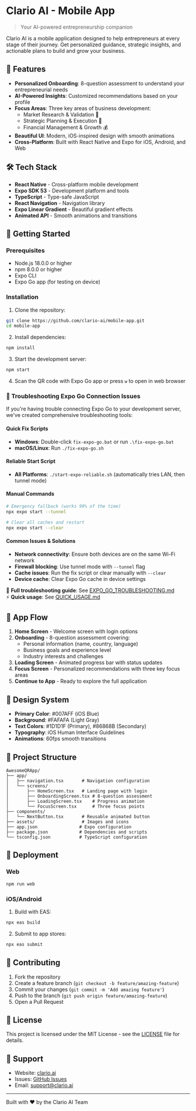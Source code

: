 # Clario AI - Mobile App

> Your AI-powered entrepreneurship companion

Clario AI is a mobile application designed to help entrepreneurs at every stage of their journey. Get personalized guidance, strategic insights, and actionable plans to build and grow your business.

## 🚀 Features

- **Personalized Onboarding**: 8-question assessment to understand your entrepreneurial needs
- **AI-Powered Insights**: Customized recommendations based on your profile
- **Focus Areas**: Three key areas of business development:
  - Market Research & Validation 🎯
  - Strategic Planning & Execution 🚀
  - Financial Management & Growth 💰
- **Beautiful UI**: Modern, iOS-inspired design with smooth animations
- **Cross-Platform**: Built with React Native and Expo for iOS, Android, and Web

## 🛠️ Tech Stack

- **React Native** - Cross-platform mobile development
- **Expo SDK 53** - Development platform and tools
- **TypeScript** - Type-safe JavaScript
- **React Navigation** - Navigation library
- **Expo Linear Gradient** - Beautiful gradient effects
- **Animated API** - Smooth animations and transitions

## 📱 Getting Started

### Prerequisites

- Node.js 18.0.0 or higher
- npm 8.0.0 or higher
- Expo CLI
- Expo Go app (for testing on device)

### Installation

1. Clone the repository:
```bash
git clone https://github.com/clario-ai/mobile-app.git
cd mobile-app
```

2. Install dependencies:
```bash
npm install
```

3. Start the development server:
```bash
npm start
```

4. Scan the QR code with Expo Go app or press `w` to open in web browser

### 🔧 Troubleshooting Expo Go Connection Issues

If you're having trouble connecting Expo Go to your development server, we've created comprehensive troubleshooting tools:

#### Quick Fix Scripts
- **Windows**: Double-click `fix-expo-go.bat` or run `.\fix-expo-go.bat`
- **macOS/Linux**: Run `./fix-expo-go.sh`

#### Reliable Start Script
- **All Platforms**: `./start-expo-reliable.sh` (automatically tries LAN, then tunnel mode)

#### Manual Commands
```bash
# Emergency fallback (works 99% of the time)
npx expo start --tunnel

# Clear all caches and restart
npx expo start --clear
```

#### Common Issues & Solutions
- **Network connectivity**: Ensure both devices are on the same Wi-Fi network
- **Firewall blocking**: Use tunnel mode with `--tunnel` flag
- **Cache issues**: Run the fix script or clear manually with `--clear`
- **Device cache**: Clear Expo Go cache in device settings

📖 **Full troubleshooting guide**: See [EXPO_GO_TROUBLESHOOTING.md](EXPO_GO_TROUBLESHOOTING.md)  
⚡ **Quick usage**: See [QUICK_USAGE.md](QUICK_USAGE.md)

## 🎯 App Flow

1. **Home Screen** - Welcome screen with login options
2. **Onboarding** - 8-question assessment covering:
   - Personal information (name, country, language)
   - Business goals and experience level
   - Industry interests and challenges
3. **Loading Screen** - Animated progress bar with status updates
4. **Focus Screen** - Personalized recommendations with three key focus areas
5. **Continue to App** - Ready to explore the full application

## 🎨 Design System

- **Primary Color**: #007AFF (iOS Blue)
- **Background**: #FAFAFA (Light Gray)
- **Text Colors**: #1D1D1F (Primary), #86868B (Secondary)
- **Typography**: iOS Human Interface Guidelines
- **Animations**: 60fps smooth transitions

## 📂 Project Structure

```
AwesomeQRApp/
├── app/
│   ├── navigation.tsx       # Navigation configuration
│   └── screens/
│       ├── HomeScreen.tsx   # Landing page with login
│       ├── OnboardingScreen.tsx # 8-question assessment
│       ├── LoadingScreen.tsx    # Progress animation
│       └── FocusScreen.tsx      # Three focus points
├── components/
│   └── NextButton.tsx       # Reusable animated button
├── assets/                  # Images and icons
├── app.json                # Expo configuration
├── package.json            # Dependencies and scripts
└── tsconfig.json           # TypeScript configuration
```

## 🚀 Deployment

### Web
```bash
npm run web
```

### iOS/Android
1. Build with EAS:
```bash
npx eas build
```

2. Submit to app stores:
```bash
npx eas submit
```

## 🤝 Contributing

1. Fork the repository
2. Create a feature branch (`git checkout -b feature/amazing-feature`)
3. Commit your changes (`git commit -m 'Add amazing feature'`)
4. Push to the branch (`git push origin feature/amazing-feature`)
5. Open a Pull Request

## 📄 License

This project is licensed under the MIT License - see the [LICENSE](LICENSE) file for details.

## 🌟 Support

- Website: [clario.ai](https://clario.ai)
- Issues: [GitHub Issues](https://github.com/clario-ai/mobile-app/issues)
- Email: support@clario.ai

---

Built with ❤️ by the Clario AI Team 